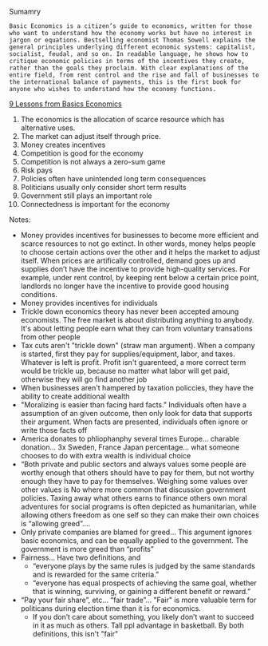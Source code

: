 Sumamry

```
Basic Economics is a citizen’s guide to economics, written for those who want to understand how the economy works but have no interest in jargon or equations. Bestselling economist Thomas Sowell explains the general principles underlying different economic systems: capitalist, socialist, feudal, and so on. In readable language, he shows how to critique economic policies in terms of the incentives they create, rather than the goals they proclaim. With clear explanations of the entire field, from rent control and the rise and fall of businesses to the international balance of payments, this is the first book for anyone who wishes to understand how the economy functions.
```

[9 Lessons from Basics Economics](https://jackyangzzh.medium.com/lessons-from-basic-economics-by-thomas-sowell-a1dc2505cd57)
1. The economics is the allocation of scarce resource which has alternative uses.
2. The market can adjust itself through price.
3. Money creates incentives
4. Competition is good for the economy
5. Competition is not always a zero-sum game
6. Risk pays
6. Policies often have unintended long term consequences
7. Politicians usually only consider short term results
8. Government still plays an important role
9. Connectedness is important for the economy

Notes:
- Money provides incentives for businesses to become more efficient and scarce resources to not go extinct. In other words, money helps people to choose certain actions over the other and it helps the market to adjust itself. When prices are artifically controlled, demand goes up and supplies don’t have the incentive to provide high-quality services. For example, under rent control, by keeping rent below a certain price point, landlords no longer have the incentive to provide good housing conditions.
- Money provides incentives for individuals
- Trickle down economics theory has never been accepted amoung economists. The free market is about distributing anything to anybody. It's about letting people earn what they can from voluntary transations from other people
- Tax cuts aren't "trickle down" (straw man argument). When a company is started, first they pay for supplies/equipment, labor, and taxes. Whatever is left is profit. Profit isn't guarenteed, a more correct term would be trickle up, because no matter what labor will get paid, otherwise they will go find another job
- When businesses aren't hampered by taxation policcies, they have the ability to create additional wealth
- "Moralizing is easier than facing hard facts." Individuals often have a assumption of an given outcome, then only look for data that supports their argument. When facts are presented, individuals often ignore or write those facts off
- America donates to phliophanphy several times Europe… charable donation… 3x Sweden, France Japan percentage… what someone chooses to do with extra wealth is individual choice 
- “Both private and public sectors and always values some people are worthy enough that others should have to pay for them, but not worthy enough they have to pay for themselves. Weighing some values over other values is No where more common that discussion government policies. Taxing away what others earns to finance others own moral adventures for social programs is often depicted as humanitarian, while allowing others freedom as one self so they can make their own choices is “allowing greed”…. 
- Only private companies are blamed for greed… This argument ignores basic economics, and can be equally applied to the government. The government is more greed than “profits”
- Fairness… Have two definitions, and
    - “everyone plays by the same rules is judged by the same standards and is rewarded for the same criteria.”
    - “everyone has equal prospects of achieving the same goal, whether that is winning, surviving, or gaining a different benefit or reward.”
- “Pay your fair share”, etc… “fair trade”… "Fair" is more valuable term for politicans during election time than it is for economics.
  - If you don’t care about something, you likely don’t want to succeed in it as much as others. Tall ppl advantage in basketball. By both definitions, this isn't "fair"
